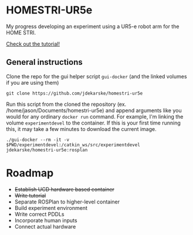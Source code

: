 # HOMESTRI-UR5e
My progress developing an experiment using a UR5-e robot arm for the HOME STRI.

[Check out the tutorial!](https://github.com/jdekarske/homestri-ur5e/blob/master/ROSinDocker.md)

## General instructions
Clone the repo for the gui helper script `gui-docker` (and the linked volumes if you are using them)
```
git clone https://github.com/jdekarske/homestri-ur5e
```
Run this script from the cloned the repository (ex. /home/jason/Documents/homestri-ur5e) and append arguments like you would for any ordinary `docker run` command. For example, I'm linking the volume `experimentdevel` to the container. If this is your first time running this, it may take a few minutes to download the current image.
```
./gui-docker --rm -it -v $PWD/experimentdevel:/catkin_ws/src/experimentdevel jdekarske/homestri-ur5e:rosplan
```
# Roadmap
- ~~Establish UCD hardware based container~~
- ~~Write tutorial~~
- Separate ROSPlan to higher-level container
- Build experiment environment
- Write correct PDDLs
- Incorporate human inputs
- Connect actual hardware
